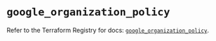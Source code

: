# `google_organization_policy`

Refer to the Terraform Registry for docs: [`google_organization_policy`](https://registry.terraform.io/providers/hashicorp/google-beta/5.35.0/docs/resources/google_organization_policy).
